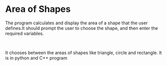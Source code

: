 <h1>Area of Shapes</h1>
<p>The program calculates and display the area of a shape that the user defines.It should prompt the user to choose the shape, and then enter the required variables.</p><br/>
<p>It chooses between the areas of shapes like triangle, circle and rectangle. It is in python and C++ program</p>
